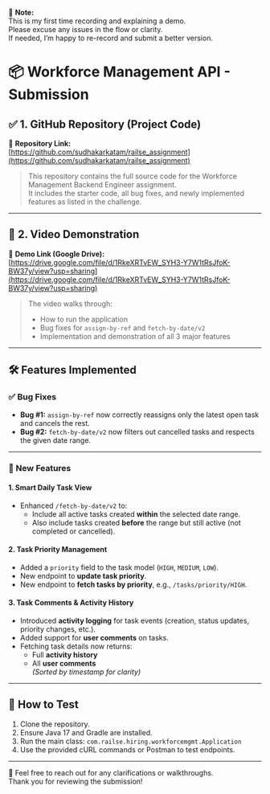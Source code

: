 
📝 **Note:**  
This is my first time recording and explaining a demo.  
Please excuse any issues in the flow or clarity.  
If needed, I’m happy to re-record and submit a better version.
# 📦 Workforce Management API - Submission

## ✅ 1. GitHub Repository (Project Code)

🔗 **Repository Link:**  
[https://github.com/sudhakarkatam/railse_assignment](https://github.com/sudhakarkatam/railse_assignment)

> This repository contains the full source code for the Workforce Management Backend Engineer assignment.  
> It includes the starter code, all bug fixes, and newly implemented features as listed in the challenge.

---

## 🎥 2. Video Demonstration

🔗 **Demo Link (Google Drive):**  
[https://drive.google.com/file/d/1RkeXRTvEW_SYH3-Y7W1tRsJfoK-BW37y/view?usp=sharing](https://drive.google.com/file/d/1RkeXRTvEW_SYH3-Y7W1tRsJfoK-BW37y/view?usp=sharing)

> The video walks through:
> - How to run the application
> - Bug fixes for `assign-by-ref` and `fetch-by-date/v2`
> - Implementation and demonstration of all 3 major features

---

## 🛠️ Features Implemented

### ✅ Bug Fixes

- **Bug #1:** `assign-by-ref` now correctly reassigns only the latest open task and cancels the rest.
- **Bug #2:** `fetch-by-date/v2` now filters out cancelled tasks and respects the given date range.

---

### 🚀 New Features

#### 1. Smart Daily Task View
- Enhanced `/fetch-by-date/v2` to:
  - Include all active tasks created **within** the selected date range.
  - Also include tasks created **before** the range but still active (not completed or cancelled).

#### 2. Task Priority Management
- Added a `priority` field to the task model (`HIGH`, `MEDIUM`, `LOW`).
- New endpoint to **update task priority**.
- New endpoint to **fetch tasks by priority**, e.g., `/tasks/priority/HIGH`.

#### 3. Task Comments & Activity History
- Introduced **activity logging** for task events (creation, status updates, priority changes, etc.).
- Added support for **user comments** on tasks.
- Fetching task details now returns:
  - Full **activity history**
  - All **user comments**  
  *(Sorted by timestamp for clarity)*

---

## 🧪 How to Test

1. Clone the repository.
2. Ensure Java 17 and Gradle are installed.
3. Run the main class: `com.railse.hiring.workforcemgmt.Application`
4. Use the provided cURL commands or Postman to test endpoints.

---

📩 Feel free to reach out for any clarifications or walkthroughs.  
Thank you for reviewing the submission!
